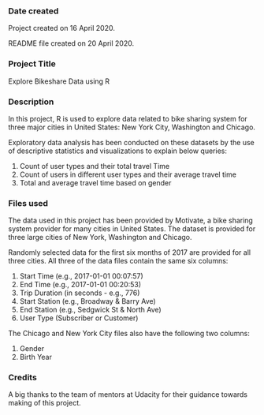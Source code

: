 ### Date created
Project created on 16 April 2020.

README file created on 20 April 2020.
### Project Title
Explore Bikeshare Data using R

### Description
In this project, R is used to explore data related to bike sharing system for three major cities in United States:
New York City, Washington and Chicago.

Exploratory data analysis has been conducted on these datasets by the use of descriptive statistics and visualizations to explain below queries:

1. Count of user types and their total travel Time
2. Count of users in different user types and their average travel time
3. Total and average travel time based on gender

### Files used
The data used in this project has been provided by Motivate, a bike sharing system provider for many cities in United States. The dataset is provided for three large cities of New York, Washington and Chicago.

Randomly selected data for the first six months of 2017 are provided for all three cities. All three of the data files contain the same six columns:

1. Start Time (e.g., 2017-01-01 00:07:57)
2. End Time (e.g., 2017-01-01 00:20:53)
3. Trip Duration (in seconds - e.g., 776)
4. Start Station (e.g., Broadway & Barry Ave)
5. End Station (e.g., Sedgwick St & North Ave)
6. User Type (Subscriber or Customer)

The Chicago and New York City files also have the following two columns:

1. Gender
2. Birth Year

### Credits
A big thanks to the team of mentors at Udacity for their guidance towards making of this project.
